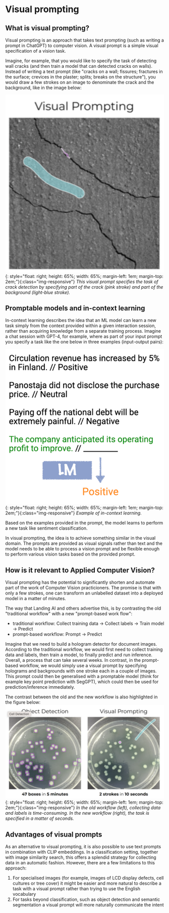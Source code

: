 # Visual prompting

## What is visual prompting?
Visual prompting is an approach that takes text prompting (such as writing a prompt in ChatGPT) to computer vision. A visual prompt is a simple visual specification of a vision task.

Imagine, for example, that you would like to specify the task of detecting wall cracks (and then train a model that can detected cracks on walls). Instead of writing a text prompt (like "cracks on a wall; fissures; fractures in the surface; crevices in the plaster; splits; breaks on the structure"), you would draw a few strokes on an image to denominate the crack and the background, like in the image below:

![image info](images/crack_detection.png){: style="float: right; height: 65%; width: 65%; margin-left: 1em; margin-top: 2em;"}{:class="img-responsive"}
*This visual prompt specifies the task of crack detection by specifying part of the crack (pink stroke) and part of the background (light-blue stroke).*

## Promptable models and in-context learning
In-context learning describes the idea that an ML model can learn a new task simply from the context provided within a given interaction session, rather than acquiring knowledge from a separate training process. Imagine a chat session with GPT-4, for example, where as part of your input prompt you specify a task like the one below in three examples (input-output pairs):

![image info](images/incontext_learning.png){: style="float: right; height: 65%; width: 65%; margin-left: 1em; margin-top: 2em;"}{:class="img-responsive"}
*Example of in-context learning.*

Based on the examples provided in the prompt, the model learns to perform a new task like sentiment classification.

In visual prompting, the idea is to achieve something similar in the visual domain. The prompts are provided as visual signals rather than text and the model needs to be able to process a vision prompt and be flexible enough to perform various vision tasks based on the provided prompt.

## How is it relevant to Applied Computer Vision?
Visual prompting has the potential to significantly shorten and automate part of the work of Computer Vision practicioners. The promise is that with only a few strokes, one can transform an unlabelled dataset into a deployed model in a matter of minutes.

The way that Landing AI and others advertise this, is by contrasting the old "traditional workflow" with a new "prompt-based work flow":
- traditional workflow: Collect training data → Collect labels → Train model → Predict
- prompt-based workflow: Prompt → Predict

Imagine that we need to build a hologram detector for document images. According to the traditional workflow, we would first need to collect training data and labels, then train a model, to finally predict and run inference. Overall, a process that can take several weeks. In contrast, in the prompt-based workflow, we would simply use a visual prompt by specifying holograms and backgrounds with one stroke each in a couple of images. This prompt could then be generalised with a promptable model (think for example key point prediction with SegGPT), which could then be used for prediction/inference immediately.

The contrast between the old and the new workflow is also highlighted in the figure below:
![image info](images/old_vs_new_workflow.png){: style="float: right; height: 65%; width: 65%; margin-left: 1em; margin-top: 2em;"}{:class="img-responsive"}
*In the old workflow (left), collecting data and labels is time-consuming. In the new workflow (right), the task is specified in a matter of seconds.*

## Advantages of visual prompts
As an alternative to visual prompting, it is also possible to use text prompts in combination with CLIP embeddings. In a classification setting, together with image similarity search, this offers a splendid strategy for collecting data in an automatic fashion. However, there are a few limitations to this approach:

1. For specialised images (for example, images of LCD display defects, cell cultures or tree cover) it might be easier and more natural to describe a task with a visual prompt rather than trying to use the English vocabulary
2. For tasks beyond classification, such as object detection and semantic segmentation a visual prompt will more naturally communicate the intent
